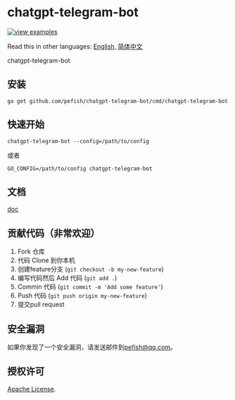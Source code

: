 # chatgpt-telegram-bot

[![view examples](https://img.shields.io/badge/learn%20by-examples-0C8EC5.svg?style=for-the-badge&logo=go)](https://github.com/pefish/chatgpt-telegram-bot)

Read this in other languages: [English](README.md), [简体中文](README_zh-cn.md)

chatgpt-telegram-bot

## 安装

```
go get github.com/pefish/chatgpt-telegram-bot/cmd/chatgpt-telegram-bot
```

## 快速开始

```shell script
chatgpt-telegram-bot --config=/path/to/config
```

或者

```shell script
GO_CONFIG=/path/to/config chatgpt-telegram-bot
```

## 文档

[doc](https://godoc.org/github.com/pefish/chatgpt-telegram-bot)

## 贡献代码（非常欢迎）

1. Fork 仓库
2. 代码 Clone 到你本机
3. 创建feature分支 (`git checkout -b my-new-feature`)
4. 编写代码然后 Add 代码 (`git add .`)
5. Commin 代码 (`git commit -m 'Add some feature'`)
6. Push 代码 (`git push origin my-new-feature`)
7. 提交pull request

## 安全漏洞

如果你发现了一个安全漏洞，请发送邮件到[pefish@qq.com](mailto:pefish@qq.com)。

## 授权许可

[Apache License](LICENSE).
